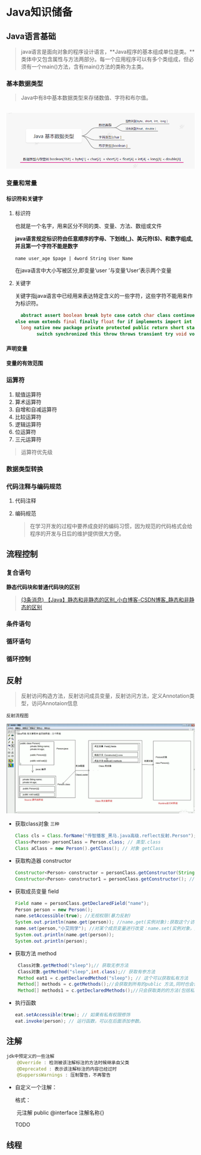 # Java知识储备



## Java语言基础

> java语言是面向对象的程序设计语言，**Java程序的基本组成单位是类。**类体中又包含属性与方法两部分。每一个应用程序可以有多个类组成，但必须有一个main()方法，含有main()方法的类称为主类。

### 基本数据类型

> Java中有8中基本数据类型来存储数值、字符和布尔值。

​	![image-20210905130841526](java.assets/image-20210905130841526.png)

### 变量和常量

#### 标识符和关键字

1. 标识符

   也就是一个名字，用来区分不同的类、变量、方法、数组或文件

   **java语言规定标识符由任意顺序的字母、下划线(_)、美元符($)、和数字组成,并且第一个字符不能是数字**

   `name user_age $page | 4word String User Name`

   在java语言中大小写被区分,即变量‘user ’与变量‘User’表示两个变量

2. 关键字

   关键字指java语言中已经用来表达特定含义的一些字符，这些字符不能用来作为标识符。

   ```java
     abstract assert boolean break byte case catch char class continue default do double 
   else enum extends final finally float for if implements import int interface instanceof 
     long native new package private protected public return short static strictfp super 
           switch synchronized this throw throws transient try void volatile while
   ```

#### 声明变量

#### 变量的有效范围

### 运算符

1. 赋值运算符
2. 算术运算符
3. 自增和自减运算符
4. 比较运算符
5. 逻辑运算符
6. 位运算符
7. 三元运算符

> 运算符优先级

### 数据类型转换



### 代码注释与编码规范

1. 代码注释

2. 编码规范

   > 在学习开发的过程中要养成良好的编码习惯，因为规范的代码格式会给程序的开发与日后的维护提供很大方便。


## 流程控制

### 复合语句

**静态代码块和普通代码块的区别**

> [(3条消息) 【Java】静态和非静态的区别_小白博客-CSDN博客_静态和非静态的区别](https://blog.csdn.net/qq_20617983/article/details/81636333)

### 条件语句

### 循环语句

### 循环控制



## 反射

> 反射访问构造方法，反射访问成员变量，反射访问方法，定义Annotation类型，访问Annotaion信息

`反射流程图`

**![image-20210910210404695](java.assets/image-20210910210404695.png)**



- 获取class对象 `三种`

  ```java
  Class cls = Class.forName("传智播客_黑马.java高级.reflect反射.Person"); // 包名 Class.forName
  Class<Person> personClass = Person.class; // 类型.class
  Class aClass = new Person().getClass(); // 对象 getClass
  ```

- 获取构造器 constructor

  ```java
  Constructor<Person> constructor = personClass.getConstructor(String.class, int.class); // 有参构造
  Constructor<Person> constructor1 = personClass.getConstructor(); // 无参构造
  ```

  

- 获取成员变量 field

  ```java
  Field name = personClass.getDeclaredField("name");
  Person person = new Person();
  name.setAccessible(true); //无视权限(暴力反射)
  System.out.println(name.get(person)); //name.get(实例对象):获取这个/访问
  name.set(person,"小艾同学"); //对某个成员变量进行改变：name.set(实例对象，赋值给成员变量的值)
  System.out.println(name.get(person));
  System.out.println(person);
  ```

  

- 获取方法 method

  ```java
   Class对象.getMethod("sleep");// 获取无参方法
   Class对象.getMethod("sleep",int.class);// 获取有参方法
   Method eat1 = c.getDeclaredMethod("sleep"); // 这个可以获取私有方法
   Method[] methods = c.getMethods();//会获取到所有的public 方法,同时也会包括父类的一些方法
   Method[] methods1 = c.getDeclaredMethods();//只会获取类的的方法(包括私有)，没有父类的
  ```

- 执行函数

  ```java
  eat.setAccessible(true); // 如果有私有权限修饰
  eat.invoke(person); // 运行函数，可以在后面添加参数。
  ```

  

## 注解

```java
jdk中预定义的一些注解
    @Override : 检测被该注解标注的方法时候继承自父类
    @Deprecated : 表示该注解标注的内容已经过时
    @SupperssWarnings : 压制警告，不再警告
```

- 自定义一个注解：

  格式：

  ​	元注解 public @interface 注解名称{}
  
  TODO



## 线程

